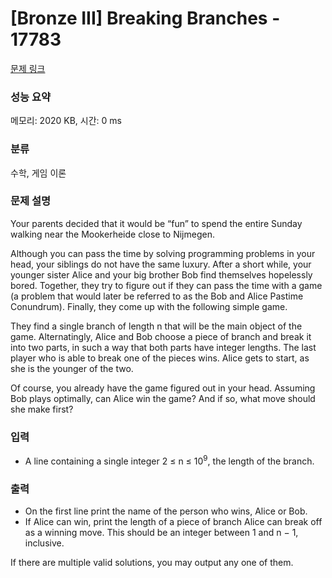# [Bronze III] Breaking Branches - 17783 

[문제 링크](https://www.acmicpc.net/problem/17783) 

### 성능 요약

메모리: 2020 KB, 시간: 0 ms

### 분류

수학, 게임 이론

### 문제 설명

<p>Your parents decided that it would be “fun” to spend the entire Sunday walking near the Mookerheide close to Nijmegen.</p>

<p>Although you can pass the time by solving programming problems in your head, your siblings do not have the same luxury. After a short while, your younger sister Alice and your big brother Bob find themselves hopelessly bored. Together, they try to figure out if they can pass the time with a game (a problem that would later be referred to as the Bob and Alice Pastime Conundrum). Finally, they come up with the following simple game.</p>

<p>They find a single branch of length n that will be the main object of the game. Alternatingly, Alice and Bob choose a piece of branch and break it into two parts, in such a way that both parts have integer lengths. The last player who is able to break one of the pieces wins. Alice gets to start, as she is the younger of the two.</p>

<p>Of course, you already have the game figured out in your head. Assuming Bob plays optimally, can Alice win the game? And if so, what move should she make first?</p>

### 입력 

 <ul>
	<li>A line containing a single integer 2 ≤ n ≤ 10<sup>9</sup>, the length of the branch.</li>
</ul>

### 출력 

 <ul>
	<li>On the first line print the name of the person who wins, Alice or Bob.</li>
	<li>If Alice can win, print the length of a piece of branch Alice can break off as a winning move. This should be an integer between 1 and n − 1, inclusive.</li>
</ul>

<p>If there are multiple valid solutions, you may output any one of them.</p>

